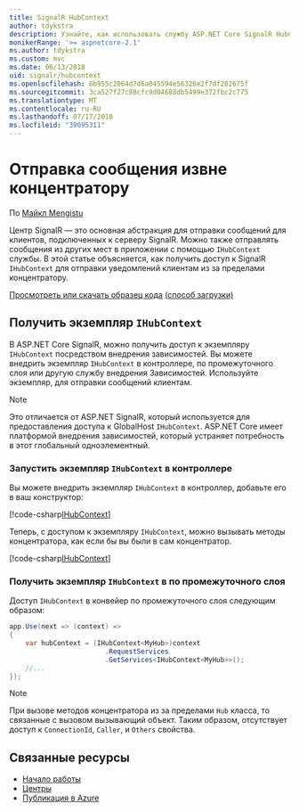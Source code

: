 ```yaml
---
title: SignalR HubContext
author: tdykstra
description: Узнайте, как использовать службу ASP.NET Core SignalR HubContext для отправки уведомлений клиентам из за пределами концентратору.
monikerRange: '>= aspnetcore-2.1'
ms.author: tdykstra
ms.custom: mvc
ms.date: 06/13/2018
uid: signalr/hubcontext
ms.openlocfilehash: 6b955c2064d7d6a045594e56326e2f7df282675f
ms.sourcegitcommit: 3ca527f27c88cfc9d04688db5499e372fbc2c775
ms.translationtype: MT
ms.contentlocale: ru-RU
ms.lasthandoff: 07/17/2018
ms.locfileid: "39095311"
---
```

# <a name="send-messages-from-outside-a-hub"></a>Отправка сообщения извне концентратору

По [Майкл Mengistu](https://twitter.com/MikaelM_12)

Центр SignalR — это основная абстракция для отправки сообщений для клиентов, подключенных к серверу SignalR. Можно также отправлять сообщения из других мест в приложении с помощью `IHubContext` службы. В этой статье объясняется, как получить доступ к SignalR `IHubContext` для отправки уведомлений клиентам из за пределами концентратору.

[Просмотреть или скачать образец кода](https://github.com/aspnet/Docs/tree/master/aspnetcore/signalr/hubcontext/sample/) [(способ загрузки)](xref:tutorials/index#how-to-download-a-sample)

## <a name="get-an-instance-of-ihubcontext"></a>Получить экземпляр `IHubContext`

В ASP.NET Core SignalR, можно получить доступ к экземпляру `IHubContext` посредством внедрения зависимостей. Вы можете внедрить экземпляр `IHubContext` в контроллере, по промежуточного слоя или другую службу внедрения Зависимостей. Используйте экземпляр, для отправки сообщений клиентам.

> [!NOTE]
> Это отличается от ASP.NET SignalR, который используется для предоставления доступа к GlobalHost `IHubContext`. ASP.NET Core имеет платформой внедрения зависимостей, который устраняет потребность в этот глобальный одноэлементный.

### <a name="inject-an-instance-of-ihubcontext-in-a-controller"></a>Запустить экземпляр `IHubContext` в контроллере

Вы можете внедрить экземпляр `IHubContext` в контроллер, добавьте его в ваш конструктор:

[!code-csharp[IHubContext](hubcontext/sample/Controllers/HomeController.cs?range=12-19,57)]

Теперь, с доступом к экземпляру `IHubContext`, можно вызывать методы концентратора, как если бы вы были в сам концентратор.

[!code-csharp[IHubContext](hubcontext/sample/Controllers/HomeController.cs?range=21-25)]

### <a name="get-an-instance-of-ihubcontext-in-middleware"></a>Получить экземпляр `IHubContext` в по промежуточного слоя

Доступ `IHubContext` в конвейер по промежуточного слоя следующим образом:

```csharp
app.Use(next => (context) =>
{
    var hubContext = (IHubContext<MyHub>)context
                        .RequestServices
                        .GetServices<IHubContext<MyHub>>();
    //...
});
```

> [!NOTE]
> При вызове методов концентратора из за пределами `Hub` класса, то связанные с вызовом вызывающий объект. Таким образом, отсутствует доступ к `ConnectionId`, `Caller`, и `Others` свойства.

## <a name="related-resources"></a>Связанные ресурсы

* [Начало работы](xref:tutorials/signalr)
* [Центры](xref:signalr/hubs)
* [Публикация в Azure](xref:signalr/publish-to-azure-web-app)
